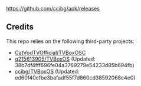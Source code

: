 https://github.com/ccibg/apk/releases

## Credits
This repo relies on the following third-party projects:
- [CatVodTVOfficial/TVBoxOSC](https://github.com/CatVodTVOfficial/TVBoxOSC)
- [q215613905/TVBoxOS](https://github.com/q215613905/TVBoxOS) (Updated: 38b7df4fff696fe04a3769279e54233d85b694fb)
- [ccibg/TVBoxOS](https://github.com/takagen99/Box) (Updated: ed60f40cfbe3bafadf55f7d860cd38592068c4e0)
